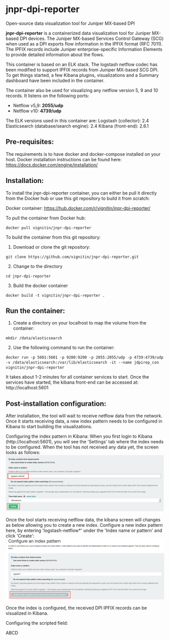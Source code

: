 jnpr-dpi-reporter
==================

Open-source data visualization tool for Juniper MX-based DPI

**jnpr-dpi-reporter** is a containerized data visualization tool for Juniper MX-based DPI devices. The Juniper MX-based Services Control Gateway (SCG) when used as a DPI exports flow information in the IPFIX format (RFC 7011). The IPFIX records include Juniper enterprise-specific Information Elements to provide detailed information about the flows.

This container is based on an ELK stack. The logstash netflow codec has been modified to support IPFIX records from Juniper MX-based SCG DPI. To get things started, a few Kibana plugins, visualizations and a Summary dashboard have been included in the container. 

The container also be used for visualizing any netflow version 5, 9 and 10 records. It listens on the following ports:
- Netflow v5,9: **2055/udp**
- Netflow v10: **4739/udp**

The ELK versions used in this container are:
Logstash (collector): 2.4
Elasticsearch (database/search engine): 2.4
Kibana (front-end): 2.6.1

Pre-requisites:
---------------
The requirements is to have docker and docker-compose installed on your host. Docker installation instructions can be found here: https://docs.docker.com/engine/installation/



Installation:
-------------
To install the jnpr-dpi-reporter container, you can either be pull it directly from the Docker hub or use this git repository to build it from scratch:

Docker container: https://hub.docker.com/r/vignitin/jnpr-dpi-reporter/

To pull the container from Docker hub:
```
docker pull vignitin/jnpr-dpi-reporter
```

To build the container from this git repository:

1) Download or clone the git repository:
```
git clone https://github.com/vignitin/jnpr-dpi-reporter.git
```
2) Change to the directory
```
cd jnpr-dpi-reporter
```

3) Build the docker container
```
docker build -t vignitin/jnpr-dpi-reporter .
```


Run the container:
------------------

1) Create a directory on your localhost to map the volume from the container:
```
mkdir /data/elasticsearch
```

2) Use the following command to run the container:
```
docker run -p 5601:5601 -p 9200:9200 -p 2055:2055/udp -p 4739:4739/udp -v /data/elasticsearch:/var/lib/elasticsearch -it --name jdpirep_con vignitin/jnpr-dpi-reporter
```
It takes about 1-2 minutes for all container services to start. Once the services have started, the kibana front-end can be accessed at: http://localhost:5601



Post-installation configuration:
--------------------------------
After installation, the tool will wait to receive netflow data from the network. Once it starts receiving data, a new index pattern needs to be configured in Kibana to start building the visualizations. 

Configuring the index pattern in Kibana:
When you first login to Kibana (http://localhost:5601), you will see the 'Settings' tab where the index needs to be configured. When the tool has not received any data yet, the screen looks as follows: 
![Kibana index configuration](/images/kibana-index-config.png "Kibana index configuration")

Once the tool starts receiving netflow data, the kibana screen will changes as below allowing you to create a new index. Configure a new index pattern here, by entering 'logstash-netflow*' under the 'Index name or pattern' and click 'Create':
![Kibana initial screen](/images/kibana-initial-screen.png "Kibana initial screen")

Once the index is configured, the received DPI IPFIX records can be visualized in Kibana.

Configuring the scripted field:

ABCD
